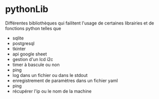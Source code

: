 # pythonLib

Différentes bibliothèques qui failitent l'usage de certaines librairies et de fonctions python telles que
- sqlite
- postgresql
- tkinter
- api google sheet
- gestion d'un lcd i2c
- timer à bascule ou non
- ping
- log dans un fichier ou dans le stdout
- enregistrement de paramètres dans un fichier yaml
- ping
- récupérer l'ip ou le nom de la machine
